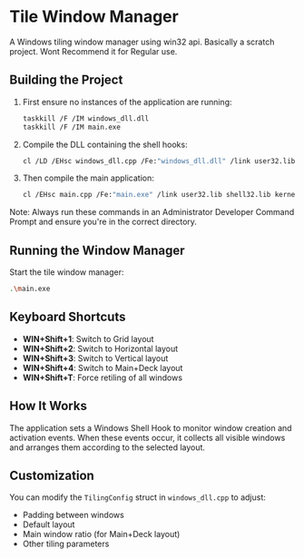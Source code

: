 # Tile Window Manager

A Windows tiling window manager using win32 api. Basically a scratch project. Wont Recommend it for Regular use.

## Building the Project

1. First ensure no instances of the application are running:

   ```bash
   taskkill /F /IM windows_dll.dll
   taskkill /F /IM main.exe
   ```

2. Compile the DLL containing the shell hooks:

   ```bash
   cl /LD /EHsc windows_dll.cpp /Fe:"windows_dll.dll" /link user32.lib kernel32.lib
   ```

3. Then compile the main application:
   ```bash
   cl /EHsc main.cpp /Fe:"main.exe" /link user32.lib shell32.lib kernel32.lib windows_dll.lib
   ```

Note: Always run these commands in an Administrator Developer Command Prompt and ensure you're in the correct directory.

## Running the Window Manager

Start the tile window manager:

```bash
.\main.exe
```

## Keyboard Shortcuts

- **WIN+Shift+1**: Switch to Grid layout
- **WIN+Shift+2**: Switch to Horizontal layout
- **WIN+Shift+3**: Switch to Vertical layout
- **WIN+Shift+4**: Switch to Main+Deck layout
- **WIN+Shift+T**: Force retiling of all windows

## How It Works

The application sets a Windows Shell Hook to monitor window creation and activation events.
When these events occur, it collects all visible windows and arranges them according to the selected layout.

## Customization

You can modify the `TilingConfig` struct in `windows_dll.cpp` to adjust:

- Padding between windows
- Default layout
- Main window ratio (for Main+Deck layout)
- Other tiling parameters
